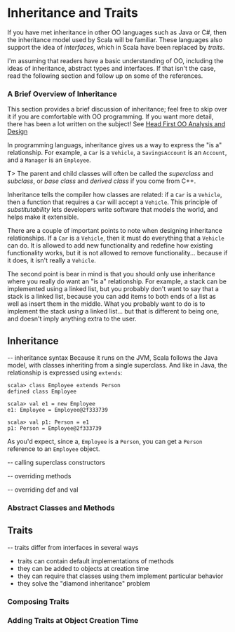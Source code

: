 # Inheritance and Traits
If you have met inheritance in other OO languages such as Java or C#, then the inheritance model used by Scala will be familiar. These languages also support the idea of *interfaces*, which in Scala have been replaced by *traits*.

I'm assuming that readers have a basic understanding of OO, including the ideas of inheritance, abstract types and interfaces. If that isn't the case, read the following section and follow up on some of the references.

### A Brief Overview of Inheritance
This section provides a brief discussion of inheritance; feel free to skip over it if you are comfortable with OO programming. If you want more detail, there has been a lot written on the subject! See [Head First OO Analysis and Design](http://shop.oreilly.com/product/9780596008673.do)

In programming languags, inheritance gives us a way to express the "is a" relationship. For example, a `Car` is a `Vehicle`, a `SavingsAccount` is an `Account`, and a `Manager` is an `Employee`.

T> The parent and child classes will often be called the *superclass* and *subclass*, or *base class* and *derived class* if you come from C++.

Inheritance tells the compiler how classes are related: if a `Car` is a `Vehicle`, then a function that requires a `Car` will accept a `Vehicle`. This principle of *substitutability* lets developers write software that models the world, and helps make it extensible.

There are a couple of important points to note when designing inheritance relationships. If a `Car` is a `Vehicle`, then it must do everything that a `Vehicle` can do. It is allowed to add new functionality and redefine how existing functionality works, but it is not allowed to remove functionality... because if it does, it isn't really a `Vehicle`.

The second point is bear in mind is that you should only use inheritance where you really do want an "is a" relationship. For example, a stack can be implemented using a linked list, but you probably don't want to say that a stack is a linked list, because you can add items to both ends of a list as well as insert them in the middle. What you probably want to do is to implement the stack *using* a linked list... but that is different to being one, and doesn't imply anything extra to the user.

## Inheritance
-- inheritance syntax
Because it runs on the JVM, Scala follows the Java model, with classes inheriting from a single superclass. And like in Java, the relationship is expressed using `extends`:

~~~~~~~~
scala> class Employee extends Person
defined class Employee

scala> val e1 = new Employee
e1: Employee = Employee@2f333739

scala> val p1: Person = e1
p1: Person = Employee@2f333739
~~~~~~~~

As you'd expect, since a, `Employee` is a `Person`, you can get a `Person` reference to an `Employee` object.

-- calling superclass constructors

-- overriding methods

-- overriding def and val

### Abstract Classes and Methods

## Traits
-- traits differ from interfaces in several ways

* traits can contain default implementations of methods
* they can be added to objects at creation time
* they can require that classes using them implement particular behavior
* they solve the "diamond inheritance" problem

### Composing Traits

### Adding Traits at Object Creation Time
